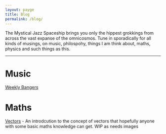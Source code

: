```yaml
---
layout: payge
title: Blog
permalink: /blog/
---
```

The Mystical Jazz Spaceship brings you only the hippest grokkings from across the vast expanse of the omnicosmos. Tune in sporadically for all kinds of musings, on music, philospohy, things I am think about, maths, physics and such things as this. 

-------------------
# Music
<a href="/The_Mystical_Jazz_Spaceship/blog/music/weekly/">Weekly Bangers</a> 

# Maths 

<a href="/The_Mystical_Jazz_Spaceship/blog/maths/vectors/">Vectors</a> - An introdcution to the concept of vectors that hopefully anyone with some basic maths knowledge can get. WIP as needs images